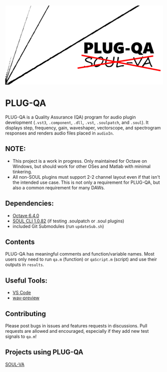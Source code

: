 ![PLUG-QA_logo](logo.png)
# PLUG-QA
PLUG-QA is a Quality Assurance (QA) program for audio plugin development (`.vst3`, `.component`, `.dll`, `.vst`, `.soulpatch`, and `.soul`). It displays step, frequency, gain, waveshaper, vectorscope, and spectrogram responses and renders audio files placed in `audioIn`.  

## NOTE: 
- This project is a work in progress. Only maintained for Octave on Windows, but should work for other OSes and Matlab with minimal tinkering.
- All non-SOUL plugins must support 2-2 channel layout even if that isn't the intended use case. This is not only a requirement for PLUG-QA, but also a common requirement for many DAWs.

## Dependencies:  
- [Octave 6.4.0](https://www.gnu.org/software/octave/download)
- [SOUL CLI 1.0.82](https://github.com/soul-lang/SOUL/releases/tag/1.0.82) (if testing .soulpatch or .soul plugins)
- included Git Submodules (run `updateSub.sh`)

## Contents
PLUG-QA has meaningful comments and function/variable names. Most users only need to run `qa.m` (function) or `qaScript.m` (script) and use their outputs in `results`.

## Useful Tools:
- [VS Code](https://code.visualstudio.com/)  
- [wav-preview](https://github.com/sukumo28/wav-preview)

## Contributing
Please post bugs in issues and features requests in discussions. Pull requests are allowed and encouraged, especially if they add new test signals to `qa.m`!

## Projects using PLUG-QA
[SOUL-VA](https://github.com/thezhe/SOUL-VA)


